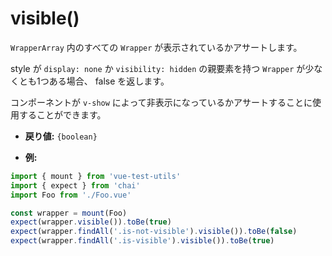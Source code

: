 # visible()

`WrapperArray` 内のすべての `Wrapper` が表示されているかアサートします。

style が `display: none` か `visibility: hidden` の親要素を持つ `Wrapper` が少なくとも1つある場合、 false を返します。

コンポーネントが `v-show` によって非表示になっているかアサートすることに使用することができます。

- **戻り値:** `{boolean}`

- **例:**

```js
import { mount } from 'vue-test-utils'
import { expect } from 'chai'
import Foo from './Foo.vue'

const wrapper = mount(Foo)
expect(wrapper.visible()).toBe(true)
expect(wrapper.findAll('.is-not-visible').visible()).toBe(false)
expect(wrapper.findAll('.is-visible').visible()).toBe(true)
```

